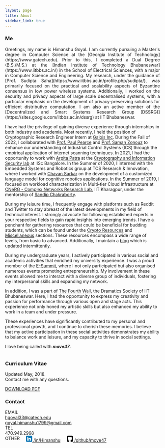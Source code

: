 ```yaml
---
layout: page
title: About
sidebar_link: true
---
```


### Me
<p style="text-align: justify">
Greetings, my name is Himanshu Goyal. I am currently pursuing a Master's degree in Computer Science at the [Georgia Institute of Technology](https://www.gatech.edu). Prior to this, I completed a Dual Degree (B.S./M.S.) at the [Indian Institute of Technology Bhubaneswar](https://www.iitbbs.ac.in/) in the School of Electrical Sciences, with a major in Computer Science and Engineering. My research, under the guidance of [Prof. Sudipta Saha](https://www.iitbbs.ac.in/profile.php/sudipta/), was primarily focused on the practical and scalability aspects of Byzantine consensus in low power wireless systems. Additionally, I worked on the security and privacy aspects of large scale decentralised systems, with a particular emphasis on the development of privacy-preserving solutions for efficient distributive computation. I am also an active member of the [Decentralized and Smart Systems Research Group (DSSRG)](https://sites.google.com/iitbbs.ac.in/dssrg) at IIT Bhubaneswar.

I have had the privilege of gaining diverse experience through internships in both industry and academia. Most recently, I held the position of Cryptographic Research Engineer Intern at [Galois Inc](https://galois.com). During the Fall of 2022, I collaborated with [Prof. Paul Pearce](https://faculty.cc.gatech.edu/~pearce/) and [Prof. Saman Zonouz](https://sites.google.com/site/samanzonouz4n6/saman-zonouz) to enhance our understanding of Industrial Control Systems (ICS) through the empirical application of internet scanning techniques. In 2021, I had the opportunity to work with [Arpita Patra](https://www.csa.iisc.ac.in/~arpita/) at the [Cryptography and Information Security lab](https://www.csa.iisc.ac.in/~cris/about.html) at IISc Bangalore. In the Summer of 2020, I interned with the Embedded Systems and Robotics group at TCS Research & Innovation, where I worked with [Chayan Sarkar](http://www.chayansarkar.com/) on the development of a customized language model for cognitive robotics applications. In the Summer of 2019, I focused on workload characterization in Multi-tier Cloud Infrastructure at [CNeRG - Complex Networks Research Lab](https://cnerg-iitkgp.github.io/), IIT Kharagpur, under the mentorship of [Sandip Chakraborty](http://cse.iitkgp.ac.in/~sandipc/).

During my leisure time, I frequently engage with platforms such as Reddit and Twitter to stay abreast of the latest developments in my field of technical interest. I strongly advocate for following established experts in your respective fields to gain rapid insights into emerging trends. I have a penchant for gathering resources that could be beneficial for budding students, which can be found under the [Crypto Resources](./category/Resources.md) and [Miscellaneous](./category/Miscellaneous.md) sections. These resources encompass a wide range of levels, from basic to advanced. Additionally, I maintain a [blog](./category/Blog.md) which is updated intermittently. 

During my undergraduate years, I actively participated in various social and academic activities that enriched my university experience. I was a proud member of the [E-Summit](http://www.e-summit-iitbbs.com/), where I not only participated but also organised numerous events promoting entrepreneurship. My involvement in these events allowed me to interact with a diverse group of individuals, fostering my interpersonal skills and expanding my network. 

In addition, I was a part of [The Fourth Wall](https://www.facebook.com/The-Fourth-WallDramatics-Society-of-IIT-Bhubaneswar-131402333580109), the Dramatics Society of IIT Bhubaneswar. Here, I had the opportunity to express my creativity and passion for performance through various open and stage acts. This experience not only honed my artistic skills but also enhanced my ability to work in a team and under pressure. 

These experiences have significantly contributed to my personal and professional growth, and I continue to cherish these memories. I believe that my active participation in these social activities demonstrates my ability to balance work and leisure, and my capacity to thrive in social settings.

I love being called with *__move47__*.
</p>
<div class="row">
            <div class="six columns padright2">
                <div id="res">
                    <h3>Curriculum Vitae</h3>
                    <p class="rescont">
                        Updated May, 2018.<br>
                        Contact me with any questions.
                    </p>
                    <a href="cv/cv_4.pdf">
                        <div class="button">DOWNLOAD PDF</div>
                    </a>
                </div>
            </div>
            <div class="four columns padleft">
                <div id="contact">
                    <h3 class="contactpad">Contact</h3>
                    <div class="sansserif email">EMAIL</div>
                    <div class="email2"><a href="mailto:hgoyal33@gatech.edu">hgoyal33@gatech.edu</a></div>
                    <div class="email2"><a href="mailto:goyal.himanshu1799@gmail.com">goyal.himanshu1799@gmail.com</a></div>
                    <div class="sansserif tel">TEL</div>
                    <div class="tel2">470.949.2968</div>
                </div>
            </div>
            <div class="two columns padleft">
                <div class="sansserif social">OTHER</div>
                <div class="linkedin">
                    <a href="https://www.linkedin.com/in/goyal--himanshu/">
                        <img src="./assets/linkedin.png" alt="LinkedIn Icon" style="width:20px;height:20px;">
                        <span style="horizontal-align: middle;">/in/Himanshu</span>
                    </a>
                </div>
                <div class="github">
                    <a href="https://github.com/move47">
                        <img src="./assets/github-sign.png" alt="LinkedIn Icon" style="width:20px;height:20px;">
                        <span style="horizontal-align: middle;">/github/move47</span>
                    </a>
                </div>
                
</div>